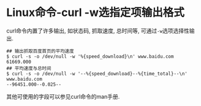 # Linux命令-curl -w选指定项输出格式

curl命令内置了许多输出, 如状态码, 抓取速度, 总时间等, 可通过`-w`选项选择性输出.

```shell
## 输出抓取百度首页的平均速度
$ curl -s -o /dev/null -w '%{speed_download}\n' www.baidu.com
61669.000
## 平均速度与总时间
$ curl -s -o /dev/null -w '--%{speed_download}--%{time_total}--\n' www.baidu.com
--96451.000--0.025--
```

其他可使用的字段可以参见curl命令的man手册.
